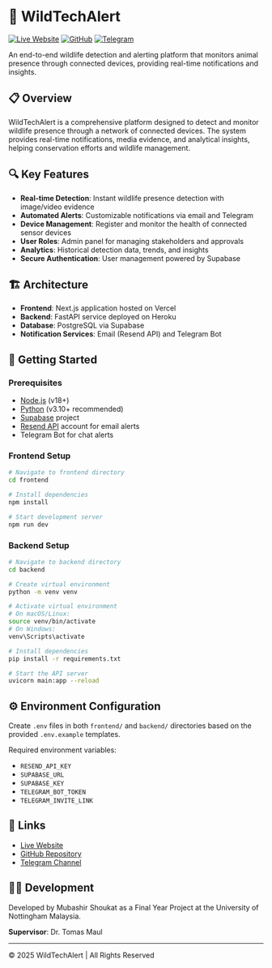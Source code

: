 # 🐾 WildTechAlert

[![Live Website](https://img.shields.io/badge/Visit-wildtechalert.com-blue)](https://wildtechalert.com)
[![GitHub](https://img.shields.io/badge/GitHub-Repository-black)](https://github.com/Mubashir21/FYP)
[![Telegram](https://img.shields.io/badge/Join-Telegram_Channel-0088cc)](https://t.me/+Jr-QLw603DU4YjA1)

An end-to-end wildlife detection and alerting platform that monitors animal presence through connected devices, providing real-time notifications and insights.

## 📋 Overview

WildTechAlert is a comprehensive platform designed to detect and monitor wildlife presence through a network of connected devices. The system provides real-time notifications, media evidence, and analytical insights, helping conservation efforts and wildlife management.

## 🔍 Key Features

- **Real-time Detection**: Instant wildlife presence detection with image/video evidence
- **Automated Alerts**: Customizable notifications via email and Telegram
- **Device Management**: Register and monitor the health of connected sensor devices
- **User Roles**: Admin panel for managing stakeholders and approvals
- **Analytics**: Historical detection data, trends, and insights
- **Secure Authentication**: User management powered by Supabase

## 🏗️ Architecture

- **Frontend**: Next.js application hosted on Vercel
- **Backend**: FastAPI service deployed on Heroku
- **Database**: PostgreSQL via Supabase
- **Notification Services**: Email (Resend API) and Telegram Bot

## 🚀 Getting Started

### Prerequisites

- [Node.js](https://nodejs.org/) (v18+)
- [Python](https://www.python.org/) (v3.10+ recommended)
- [Supabase](https://supabase.com/) project
- [Resend API](https://resend.com/) account for email alerts
- Telegram Bot for chat alerts

### Frontend Setup

```bash
# Navigate to frontend directory
cd frontend

# Install dependencies
npm install

# Start development server
npm run dev
```

### Backend Setup

```bash
# Navigate to backend directory
cd backend

# Create virtual environment
python -m venv venv

# Activate virtual environment
# On macOS/Linux:
source venv/bin/activate
# On Windows:
venv\Scripts\activate

# Install dependencies
pip install -r requirements.txt

# Start the API server
uvicorn main:app --reload
```

## ⚙️ Environment Configuration

Create `.env` files in both `frontend/` and `backend/` directories based on the provided `.env.example` templates.

Required environment variables:

- `RESEND_API_KEY`
- `SUPABASE_URL`
- `SUPABASE_KEY`
- `TELEGRAM_BOT_TOKEN`
- `TELEGRAM_INVITE_LINK`

## 🔗 Links

- [Live Website](https://wildtechalert.com)
- [GitHub Repository](https://github.com/Mubashir21/FYP)
- [Telegram Channel](https://t.me/+Jr-QLw603DU4YjA1)

## 👨‍💻 Development

Developed by Mubashir Shoukat as a Final Year Project at the University of Nottingham Malaysia.

**Supervisor**: Dr. Tomas Maul

---

© 2025 WildTechAlert | All Rights Reserved

